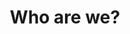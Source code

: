 ---
title: Who are we?
description: Learn more about team
layout: layouts/post.njk
hideTagsList: true
eleventyNavigation:
  key: Team
  weight: 4
---